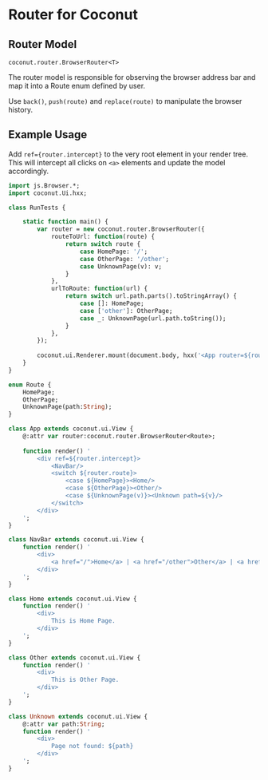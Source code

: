 # Router for Coconut

## Router Model

`coconut.router.BrowserRouter<T>` 

The router model is responsible for observing the browser address bar and
map it into a Route enum defined by user.

Use `back()`, `push(route)` and `replace(route)` to manipulate the browser history.


## Example Usage

Add `ref={router.intercept}` to the very root element in your render tree.  
This will intercept all clicks on `<a>` elements and update the model accordingly.

```haxe
import js.Browser.*;
import coconut.Ui.hxx;

class RunTests {

	static function main() {
		var router = new coconut.router.BrowserRouter({
			routeToUrl: function(route) {
				return switch route {
					case HomePage: '/';
					case OtherPage: '/other';
					case UnknownPage(v): v;
				}
			},
			urlToRoute: function(url) {
				return switch url.path.parts().toStringArray() {
					case []: HomePage;
					case ['other']: OtherPage;
					case _: UnknownPage(url.path.toString());
				}
			},
		});
		
		coconut.ui.Renderer.mount(document.body, hxx('<App router=${router}/>'));
	}
}

enum Route {
	HomePage;
	OtherPage;
	UnknownPage(path:String);
}

class App extends coconut.ui.View {
	@:attr var router:coconut.router.BrowserRouter<Route>;
	
	function render() '
		<div ref=${router.intercept}>
			<NavBar/>
			<switch ${router.route}>
				<case ${HomePage}><Home/>
				<case ${OtherPage}><Other/>
				<case ${UnknownPage(v)}><Unknown path=${v}/>
			</switch>
		</div>
	';
}

class NavBar extends coconut.ui.View {
	function render() '
		<div>
			<a href="/">Home</a> | <a href="/other">Other</a> | <a href="/unknown">Unknown</a> | <a href="https://www.example.com">example.com</a>
		</div>
	';
}

class Home extends coconut.ui.View {
	function render() '
		<div>
			This is Home Page.
		</div>
	';
}

class Other extends coconut.ui.View {
	function render() '
		<div>
			This is Other Page.
		</div>
	';
}

class Unknown extends coconut.ui.View {
	@:attr var path:String;
	function render() '
		<div>
			Page not found: ${path}
		</div>
	';
}
```